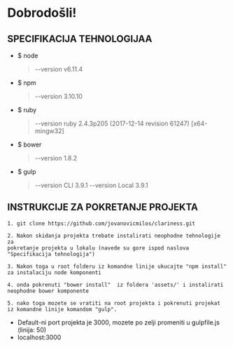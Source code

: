 # Dobrodošli!

## SPECIFIKACIJA TEHNOLOGIJAA

- $ node
	> --version v6.11.4

- $ npm
	> --version 3.10.10
    
- $ ruby
    > --version ruby 2.4.3p205 (2017-12-14 revision 61247) [x64-mingw32]
    
- $ bower
	> --version 1.8.2
    
- $ gulp
	> --version CLI  3.9.1
    > --version Local  3.9.1
 

## INSTRUKCIJE ZA POKRETANJE PROJEKTA

```
1. git clone https://github.com/jovanovicmilos/clariness.git

2. Nakon skidanja projekta trebate instalirati neophodne tehnologije za 
pokretanje projekta u lokalu (navede su gore ispod naslova "Specifikacija tehnologija")

3. Nakon toga u root folderu iz komandne linije ukucajte "npm install" za instalaciju node komponenti

4. onda pokrenuti "bower install"  iz foldera 'assets/' i instalirati neophodne bower komponente 

5. nako toga mozete se vratiti na root projekta i pokrenuti projekat
iz komandne linije komandom "gulp".
```
- Default-ni port projekta je 3000, mozete po zelji promeniti u gulpfile.js (linija: 50)
- localhost:3000
